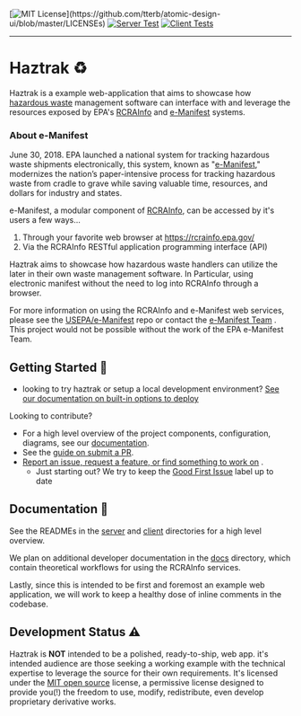 [![MIT License](https://img.shields.io/apm/l/atomic-design-ui.svg?)](https://github.com/tterb/atomic-design-ui/blob/master/LICENSEs)
[![Server Test](https://github.com/USEPA/haztrak/actions/workflows/test_server.yml/badge.svg)](https://github.com/USEPA/haztrak/actions/workflows/test_server.yml)
[![Client Tests](https://github.com/USEPA/haztrak/actions/workflows/test_client.yml/badge.svg)](https://github.com/USEPA/haztrak/actions/workflows/test_client.yml)
___

# Haztrak :recycle:

Haztrak is a example web-application that aims to showcase
how [hazardous waste](https://www.epa.gov/hw) management software can interface with and leverage
the resources exposed by EPA's [RCRAInfo](https://rcrainfo.epa.gov/)
and [e-Manifest](https://github.com/USEPA/e-manifest) systems.

### About e-Manifest

June 30, 2018. EPA launched a national system for tracking hazardous waste shipments electronically,
this system, known as "[e-Manifest](https://www.epa.gov/e-manifest)," modernizes the nation’s
paper-intensive process
for tracking hazardous waste from cradle to grave while saving valuable time, resources, and dollars
for industry and states.

e-Manifest, a modular component of [RCRAInfo](https://rcrainfo.epa.gov/), can be accessed by
it's users a few ways...

1. Through your favorite web browser at https://rcrainfo.epa.gov/
2. Via the RCRAInfo RESTful application programming interface (API)

Haztrak aims to showcase how hazardous waste handlers can utilize the later in their own waste
management software.
In Particular, using electronic manifest without the need to log into RCRAInfo through a browser.

For more information on using the RCRAInfo and e-Manifest web services, please see the
[USEPA/e-Manifest](https://github.com/USEPA/e-manifest) repo or contact the
[e-Manifest Team](https://www.epa.gov/e-manifest/forms/contact-us-about-hazardous-waste-electronic-manifest-system)
.
This project would not be possible without the work of the EPA e-Manifest Team.

## Getting Started :rocket:

- looking to try haztrak or setup a local development
  environment? [See our documentation on built-in options to deploy](docs/README.md#deploying-haztrak)

Looking to contribute?

- For a high level overview of the project components, configuration, diagrams, see
  our [documentation](https://github.com/USEPA/haztrak/tree/main/docs).
- See the [guide on submit a PR](https://github.com/USEPA/haztrak/blob/main/docs/CONTRIBUTING.md).
- [Report an issue, request a feature, or find something to work on](https://github.com/USEPA/haztrak/issues)
  .
    - Just starting out? We try to keep
      the [Good First Issue](https://github.com/USEPA/haztrak/labels/good%20first%20issue) label up
      to date

## Documentation :page_facing_up:

See the READMEs in the [server](server/README.md) and [client](client/README.md) directories for a
high level
overview.

We plan on additional developer documentation in the [docs](./docs) directory, which contain
theoretical workflows for using the RCRAInfo services.

Lastly, since this is intended to be first and foremost an example web application,
we will work to keep a healthy dose of inline comments in the codebase.

## Development Status :warning:

Haztrak is **NOT** intended to be a polished, ready-to-ship, web app. it's intended audience are
those seeking
a working example with the technical expertise to leverage the source for their own requirements.
It's licensed under the [MIT open source](./LICENSE) license, a permissive license designed to
provide you(!)
the freedom to use, modify, redistribute, even develop proprietary derivative works.
